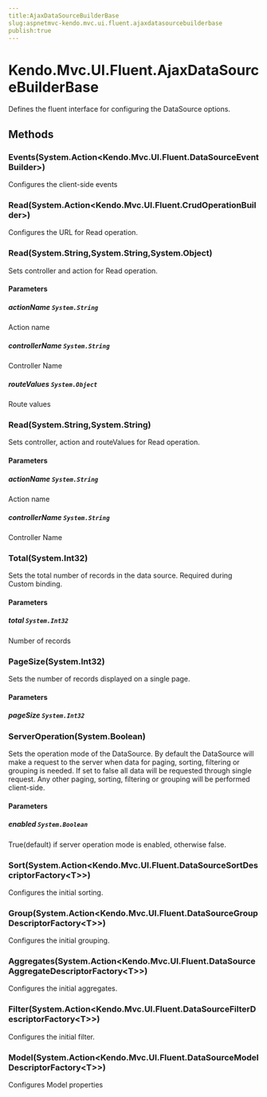 ```yaml
---
title:AjaxDataSourceBuilderBase
slug:aspnetmvc-kendo.mvc.ui.fluent.ajaxdatasourcebuilderbase
publish:true
---
```


# Kendo.Mvc.UI.Fluent.AjaxDataSourceBuilderBase
Defines the fluent interface for configuring the DataSource options.



## Methods

### Events(System.Action\<Kendo.Mvc.UI.Fluent.DataSourceEventBuilder\>)
Configures the client-side events




### Read(System.Action\<Kendo.Mvc.UI.Fluent.CrudOperationBuilder\>)
Configures the URL for Read operation.




### Read(System.String,System.String,System.Object)
Sets controller and action for Read operation.


#### Parameters

##### actionName `System.String`
Action name

##### controllerName `System.String`
Controller Name

##### routeValues `System.Object`
Route values




### Read(System.String,System.String)
Sets controller, action and routeValues for Read operation.


#### Parameters

##### actionName `System.String`
Action name

##### controllerName `System.String`
Controller Name




### Total(System.Int32)
Sets the total number of records in the data source. Required during Custom binding.


#### Parameters

##### total `System.Int32`
Number of records




### PageSize(System.Int32)
Sets the number of records displayed on a single page.


#### Parameters

##### pageSize `System.Int32`





### ServerOperation(System.Boolean)
Sets the operation mode of the DataSource.
            By default the DataSource will make a request to the server when data for paging, sorting,
            filtering or grouping is needed. If set to false all data will be requested through single request.
            Any other paging, sorting, filtering or grouping will be performed client-side.


#### Parameters

##### enabled `System.Boolean`
True(default) if server operation mode is enabled, otherwise false.




### Sort(System.Action\<Kendo.Mvc.UI.Fluent.DataSourceSortDescriptorFactory\<T\>\>)
Configures the initial sorting.




### Group(System.Action\<Kendo.Mvc.UI.Fluent.DataSourceGroupDescriptorFactory\<T\>\>)
Configures the initial grouping.




### Aggregates(System.Action\<Kendo.Mvc.UI.Fluent.DataSourceAggregateDescriptorFactory\<T\>\>)
Configures the initial aggregates.




### Filter(System.Action\<Kendo.Mvc.UI.Fluent.DataSourceFilterDescriptorFactory\<T\>\>)
Configures the initial filter.




### Model(System.Action\<Kendo.Mvc.UI.Fluent.DataSourceModelDescriptorFactory\<T\>\>)
Configures Model properties





